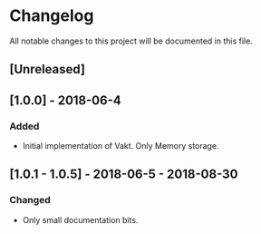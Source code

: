 # Changelog
All notable changes to this project will be documented in this file.

## [Unreleased]

## [1.0.0] - 2018-06-4
### Added
- Initial implementation of Vakt. Only Memory storage.

## [1.0.1 - 1.0.5] - 2018-06-5 - 2018-08-30
### Changed
- Only small documentation bits.

